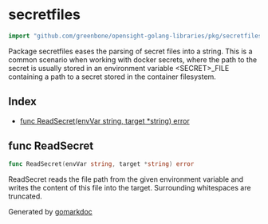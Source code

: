 <!-- gomarkdoc:embed:start -->

<!-- Code generated by gomarkdoc. DO NOT EDIT -->

# secretfiles

```go
import "github.com/greenbone/opensight-golang-libraries/pkg/secretfiles"
```

Package secretfiles eases the parsing of secret files into a string. This is a common scenario when working with docker secrets, where the path to the secret is usually stored in an environment variable \<SECRET\>\_FILE containing a path to a secret stored in the container filesystem.

## Index

- [func ReadSecret\(envVar string, target \*string\) error](<#ReadSecret>)


<a name="ReadSecret"></a>
## func ReadSecret

```go
func ReadSecret(envVar string, target *string) error
```

ReadSecret reads the file path from the given environment variable and writes the content of this file into the target. Surrounding whitespaces are truncated.

Generated by [gomarkdoc](<https://github.com/princjef/gomarkdoc>)


<!-- gomarkdoc:embed:end -->